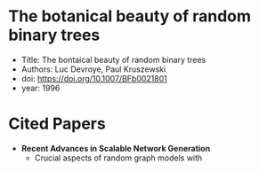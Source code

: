 # The botanical beauty of random binary trees
- Title: The bontaical beauty of random binary trees
- Authors: Luc Devroye, Paul Kruszewski
- doi: https://doi.org/10.1007/BFb0021801
- year: 1996

# Cited Papers
- **Recent Advances in Scalable Network Generation**
  - Crucial aspects of random graph models with 